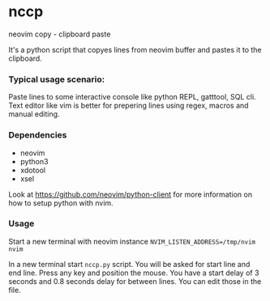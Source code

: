 # nccp
neovim copy - clipboard paste

It's a python script that copyes lines from neovim buffer and pastes it to the clipboard.

### Typical usage scenario:
  Paste lines to some interactive console like python REPL, gatttool, SQL cli. Text editor like vim is better for prepering lines using regex, macros and manual editing.

### Dependencies
* neovim
* python3
* xdotool
* xsel

Look at <https://github.com/neovim/python-client> for more information on how to setup python with nvim.

### Usage

Start a new terminal with neovim instance
`NVIM_LISTEN_ADDRESS=/tmp/nvim nvim`

In a new terminal start `nccp.py` script.
You will be asked for start line and end line.
Press any key and position the mouse.
You have a start delay of 3 seconds and 0.8 seconds delay for between lines. You can edit those in the file.


